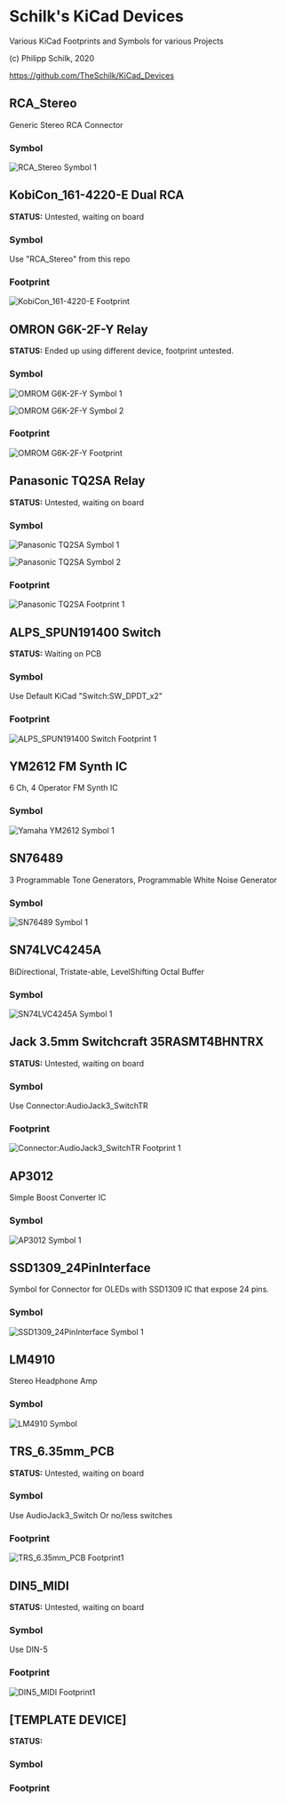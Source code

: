# Schilk's KiCad Devices
Various KiCad Footprints and Symbols for various Projects

(c) Philipp Schilk, 2020

https://github.com/TheSchilk/KiCad_Devices

## RCA_Stereo

Generic Stereo RCA Connector

### Symbol

![RCA_Stereo Symbol 1](https://raw.githubusercontent.com/TheSchilk/KiCad_Devices/master/RCA_Stereo/Doc/Symbol1.jpg)

## KobiCon_161-4220-E Dual RCA

**STATUS:** Untested, waiting on board

### Symbol
Use "RCA_Stereo" from this repo

### Footprint
![KobiCon_161-4220-E Footprint](https://github.com/TheSchilk/KiCad_Devices/blob/master/KobiCon_161-4220-E%20Dual%20RCA/Doc/Footprint1.jpg)

## OMRON G6K-2F-Y Relay

**STATUS:** Ended up using different device, footprint untested.

### Symbol

![OMROM G6K-2F-Y Symbol 1](https://raw.githubusercontent.com/TheSchilk/KiCad_Devices/master/OMRON_G6K-2F-Y%20Relay/Doc/Symbol1.jpg)


![OMROM G6K-2F-Y Symbol 2](https://raw.githubusercontent.com/TheSchilk/KiCad_Devices/master/OMRON_G6K-2F-Y%20Relay/Doc/Symbol2.jpg)

### Footprint

![OMROM G6K-2F-Y Footprint](https://raw.githubusercontent.com/TheSchilk/KiCad_Devices/master/OMRON_G6K-2F-Y%20Relay/Doc/Footprint1.jpg)

## Panasonic TQ2SA Relay

**STATUS:** Untested, waiting on board

### Symbol

![Panasonic TQ2SA Symbol 1](https://raw.githubusercontent.com/TheSchilk/KiCad_Devices/master/Panasonic%20TQ2SA%20Relay/Doc/Symbol1.jpg)

![Panasonic TQ2SA Symbol 2](https://raw.githubusercontent.com/TheSchilk/KiCad_Devices/master/Panasonic%20TQ2SA%20Relay/Doc/Symbol2.png)

### Footprint
![Panasonic TQ2SA Footprint 1](https://raw.githubusercontent.com/TheSchilk/KiCad_Devices/master/Panasonic%20TQ2SA%20Relay/Doc/Footprint1.jpg)

## ALPS_SPUN191400 Switch
**STATUS:** Waiting on PCB

### Symbol
Use Default KiCad "Switch:SW_DPDT_x2"

### Footprint

![ALPS_SPUN191400 Switch Footprint 1](https://raw.githubusercontent.com/TheSchilk/KiCad_Devices/master/ALPS_SPUN191400%20Switch/Doc/Footprint1.jpg)

## YM2612 FM Synth IC
6 Ch, 4 Operator FM Synth IC

### Symbol

![Yamaha YM2612 Symbol 1](https://raw.githubusercontent.com/TheSchilk/KiCad_Devices/master/YM2612/Doc/Symbol1.png)

## SN76489
3 Programmable Tone Generators, Programmable White Noise Generator

### Symbol

![SN76489 Symbol 1](https://raw.githubusercontent.com/TheSchilk/KiCad_Devices/master/SN76489/Doc/Symbol1.jpg)

## SN74LVC4245A
BiDirectional, Tristate-able, LevelShifting Octal Buffer

### Symbol

![SN74LVC4245A Symbol 1](https://raw.githubusercontent.com/TheSchilk/KiCad_Devices/master/SN74LVC4245A/Doc/Symbol1.jpg)

## Jack 3.5mm Switchcraft 35RASMT4BHNTRX

**STATUS:** Untested, waiting on board

### Symbol
Use Connector:AudioJack3_SwitchTR

### Footprint

![Connector:AudioJack3_SwitchTR Footprint 1](https://raw.githubusercontent.com/TheSchilk/KiCad_Devices/master/Jack_3.5mm_Switchcraft_35RASMT4BHNTRX/Doc/Footprint1.jpg)

## AP3012
Simple Boost Converter IC

### Symbol

![AP3012 Symbol 1](https://raw.githubusercontent.com/TheSchilk/KiCad_Devices/master/AP3012/Doc/Symbol1.jpg)

## SSD1309_24PinInterface
Symbol for Connector for OLEDs with SSD1309 IC that expose 24 pins.

### Symbol

![SSD1309_24PinInterface Symbol 1](https://raw.githubusercontent.com/TheSchilk/KiCad_Devices/master/SSD1309_24PinInterface/Doc/Symbol1.jpg)

## LM4910
Stereo Headphone Amp

### Symbol

![LM4910 Symbol](https://raw.githubusercontent.com/TheSchilk/KiCad_Devices/master/LM4910/Doc/Symbol1.jpg)

## TRS_6.35mm_PCB

**STATUS:** Untested, waiting on board

### Symbol
Use AudioJack3_Switch Or no/less switches

### Footprint

![TRS_6.35mm_PCB Footprint1](https://raw.githubusercontent.com/TheSchilk/KiCad_Devices/master/TRS_6.35mm_PCB/Doc/Footprint1.jpg)

## DIN5_MIDI

**STATUS:** Untested, waiting on board

### Symbol
Use DIN-5

### Footprint

![DIN5_MIDI Footprint1](https://raw.githubusercontent.com/TheSchilk/KiCad_Devices/master/DIN5_MIDI/Doc/Footprint1.jpg)

## [TEMPLATE DEVICE]

**STATUS:**

### Symbol

### Footprint
